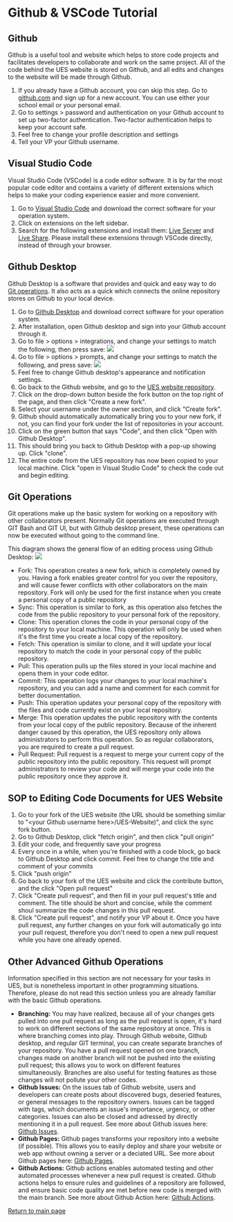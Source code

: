 # Github & VSCode Tutorial

## Github
Github is a useful tool and website which helps to store code projects and facilitates developers to collaborate and work on the same project. All of the code behind the UES website is stored on Github, and all edits and changes to the website will be made through Github.

1. If you already have a Github account, you can skip this step. Go to [github.com](https://github.com/) and sign up for a new account. You can use either your school email or your personal email.
2. Go to settings > password and authentication on your Github account to set up two-factor authentication. Two-factor authentication helps to keep your account safe.
3. Feel free to change your profile description and settings
4. Tell your VP your Github username.

## Visual Studio Code

Visual Studio Code (VSCode) is a code editor software. It is by far the most popular code editor and contains a variety of different extensions which helps to make your coding experience easier and more convenient.

1. Go to [Visual Studio Code](https://code.visualstudio.com/Download) and download the correct software for your operation system.
2. Click on extensions on the left sidebar.
3. Search for the following extensions and install them: [Live Server](https://marketplace.visualstudio.com/items?itemName=ritwickdey.LiveServer) and [Live Share](https://marketplace.visualstudio.com/items?itemName=MS-vsliveshare.vsliveshare). Please install these extensions through VSCode directly, instead of through your browser.

## Github Desktop
Github Desktop is a software that provides and quick and easy way to do [Git operations](#git-operations). It also acts as a quick which connects the online repository stores on Github to your local device.

1. Go to [Github Desktop](https://desktop.github.com/) and download correct software for your operation system.
2. After installation, open Github desktop and sign into your Github account through it.
3. Go to file > options > integrations, and change your settings to match the following, then press save: ![](desktop-integrations.png)
4. Go to file > options > prompts, and change your settings to match the following, and press save: ![](desktop-settings.png)
5. Feel free to change Github desktop's appearance and notification settings.
6. Go back to the Github website, and go to the [UES website repository](https://github.com/uesucsd/UES-Website).
7. Click on the drop-down button beside the fork button on the top right of the page, and then click "Create a new fork".
8. Select your username under the owner section, and click "Create fork".
9. Github should automatically automatically bring you to your new fork, if not, you can find your fork under the list of repositories in your account.
10. Click on the green button that says "Code", and then click "Open with Github Desktop".
11. This should bring you back to Github Desktop with a pop-up showing up. Click "clone".
12. The entire code from the UES repository has now been copied to your local machine. Click "open in Visual Studio Code" to check the code out and begin editing.

## Git Operations
Git operations make up the basic system for working on a repository with other collaborators present. Normally Git operations are executed through GIT Bash and GIT UI, but with Github desktop present, these operations can now be executed without going to the command line.

This diagram shows the general flow of an editing process using Github Desktop: ![](git-operations.drawio.png)

- Fork: This operation creates a new fork, which is completely owned by you. Having a fork enables greater control for you over the repository, and will cause fewer conflicts with other collaborators on the main repository. Fork will only be used for the first instance when you create a personal copy of a public repository
- Sync: This operation is similar to fork, as this operation also fetches the code from the public repository to your personal fork of the repository.
- Clone: This operation clones the code in your personal copy of the repository to your local machine. This operation will only be used when it's the first time you create a local copy of the repository.
- Fetch: This operation is similar to clone, and it will update your local repository to match the code in your personal copy of the public repository.
- Pull: This operation pulls up the files stored in your local machine and opens them in your code editor.
- Commit: This operation logs your changes to your local machine's repository, and you can add a name and comment for each commit for better documentation.
- Push: This operation updates your personal copy of the repository with the files and code currently exist on your local repository.
- Merge: This operation updates the public repository with the contents from your local copy of the public repository. Because of the inherent danger caused by this operation, the UES repository only allows administrators to perform this operation. So as regular collaborators, you are required to create a pull request.
- Pull Request: Pull request is a request to merge your current copy of the public repository into the public repository. This request will prompt administrators to review your code and will merge your code into the public repository once they approve it.

## SOP to Editing Code Documents for UES Website
1. Go to your fork of the UES website (the URL should be something similar to "\<your Github username here>/UES-Website)", and click the sync fork button.
2. Go to Github Desktop, click "fetch origin", and then click "pull origin"
3. Edit your code, and frequently save your progress
4. Every once in a while, when you're finished with a code block, go back to Github Desktop and click commit. Feel free to change the title and comment of your commits
5. Click "push origin"
6. Go back to your fork of the UES website and click the contribute button, and the click "Open pull request"
7. Click "Create pull request", and then fill in your pull request's title and comment. The title should be short and concise, while the comment shoul summarize the code changes in this pull request.
8. Click "Create pull request", and notify your VP about it. Once you have pull request, any further changes on your fork will automatically go into your pull request, therefore you don't need to open a new pull request while you have one already opened.

## Other Advanced Github Operations
Information specified in this section are not necessary for your tasks in UES, but is nonetheless important in other programming situations. Therefore, please do not read this section unless you are already familiar with the basic Github operations.

* **Branching:** You may have realized, because all of your changes gets pulled into one pull request as long as the pull request is open, it's hard to work on different sections of the same repository at once. This is where branching comes into play. Through Github website, Github desktop, and regular GIT terminal, you can create separate branches of your repository. You have a pull request opened on one branch, changes made on another branch will not be pushed into the existing pull request; this allows you to work on different features simultaneously. Branches are also useful for testing features as those changes will not pollute your other codes. 
* **Github Issues:** On the issues tab of Github website, users and developers can create posts about discovered bugs, deseried features, or general messages to the repository owners. Issues can be tagged with tags, which documents an issue's importance, urgency, or other categories. Issues can also be closed and adressed by directly mentioning it in a pull request. See more about Github issues here: [Github Issues](https://github.com/features/issues).
* **Github Pages:** Github pages transforms your repository into a website (if possible). This allows you to easily deploy and share your website or web app without owning a server or a deciated URL. See more about Github pages here: [Github Pages](https://pages.github.com/).
* **Github Actions:** Github actions enables automated testing and other automated processes whenever a new pull request is created. Github actions helps to ensure rules and guidelines of a repository are followed, and ensure basic code quality are met before new code is merged with the main branch. See more about Github Action here: [Github Actions](https://github.com/features/actions).

[Return to main page](README.md)